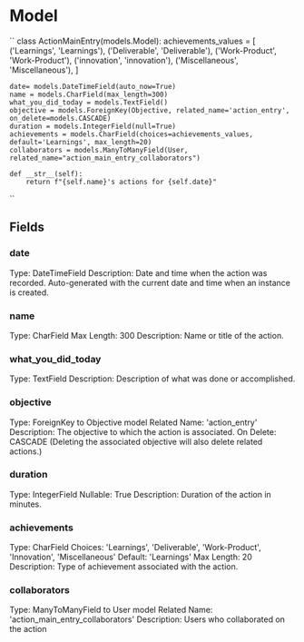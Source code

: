 # Model

``
class ActionMainEntry(models.Model):
    achievements_values = [
        ('Learnings', 'Learnings'),
        ('Deliverable', 'Deliverable'),
        ('Work-Product', 'Work-Product'),
        ('innovation', 'innovation'),
        ('Miscellaneous', 'Miscellaneous'),
    ]

    date= models.DateTimeField(auto_now=True)
    name = models.CharField(max_length=300)
    what_you_did_today = models.TextField()
    objective = models.ForeignKey(Objective, related_name='action_entry', on_delete=models.CASCADE)
    duration = models.IntegerField(null=True)
    achievements = models.CharField(choices=achievements_values, default='Learnings', max_length=20)
    collaborators = models.ManyToManyField(User, related_name="action_main_entry_collaborators")
    
    def __str__(self):
        return f"{self.name}'s actions for {self.date}"
``

## Fields

### date

Type: DateTimeField
Description: Date and time when the action was recorded.
Auto-generated with the current date and time when an instance is created.

### name

Type: CharField
Max Length: 300
Description: Name or title of the action.

### what_you_did_today

Type: TextField
Description: Description of what was done or accomplished.

### objective

Type: ForeignKey to Objective model
Related Name: 'action_entry'
Description: The objective to which the action is associated.
On Delete: CASCADE (Deleting the associated objective will also delete related actions.)

### duration

Type: IntegerField
Nullable: True
Description: Duration of the action in minutes.

### achievements

Type: CharField
Choices: 'Learnings', 'Deliverable', 'Work-Product', 'Innovation', 'Miscellaneous'
Default: 'Learnings'
Max Length: 20
Description: Type of achievement associated with the action.

### collaborators

Type: ManyToManyField to User model
Related Name: 'action_main_entry_collaborators'
Description: Users who collaborated on the action
